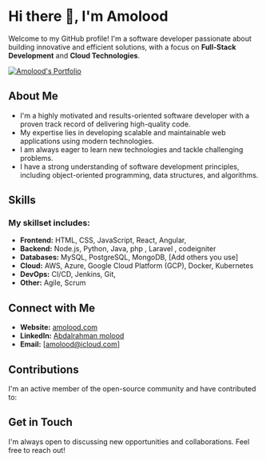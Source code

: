 # Hi there 👋, I'm Amolood

Welcome to my GitHub profile! I'm a software developer passionate about building innovative and efficient solutions, with a focus on **Full-Stack Development** and **Cloud Technologies**.

[![Amolood's Portfolio](https://img.shields.io/badge/My%20Portfolio-amolood.com-blue)](https://amolood.com)

## About Me

*   I'm a highly motivated and results-oriented software developer with a proven track record of delivering high-quality code.
*   My expertise lies in developing scalable and maintainable web applications using modern technologies.
*   I am always eager to learn new technologies and tackle challenging problems.
*   I have a strong understanding of software development principles, including object-oriented programming, data structures, and algorithms.

## Skills

### My skillset includes:

*   **Frontend:** HTML, CSS, JavaScript, React, Angular, 
*   **Backend:** Node.js, Python, Java, php , Laravel , codeigniter
*   **Databases:** MySQL, PostgreSQL, MongoDB, [Add others you use]
*   **Cloud:** AWS, Azure, Google Cloud Platform (GCP), Docker, Kubernetes 
*   **DevOps:** CI/CD, Jenkins, Git,
*   **Other:** Agile, Scrum



## Connect with Me

*   **Website:** [amolood.com](https://amolood.com)
*   **LinkedIn:** [Abdalrahman molood](https://www.linkedin.com/in/amolood/)
*   **Email:** [amolood@icloud.com]

## Contributions

I'm an active member of the open-source community and have contributed to:

## Get in Touch

I'm always open to discussing new opportunities and collaborations. Feel free to reach out!
